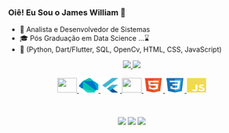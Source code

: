 ### Oiê! Eu Sou o James William 🤖 

- 🔭 Analista e Desenvolvedor de Sistemas
- 🎓 Pós Graduação em Data Science ...⌛
- 🚀  (Python, Dart/Flutter, SQL, OpenCv, HTML, CSS, JavaScript)

<div align="center">
  <a href="https://github.com/Jwilliam92">
  <img height="150em" src="https://github-readme-stats.vercel.app/api?username=Jwilliam92&show_icons=true&theme=tokyonight&include_all_commits=true&count_private=true"/>
  <img height="150em" src="https://github-readme-stats.vercel.app/api/top-langs/?username=Jwilliam92&layout=compact&langs_count=7&theme=tokyonight"/>
</div>

 <div align="center" style="display: inline_block"><br> 
  <img src="https://cdn.jsdelivr.net/gh/devicons/devicon@latest/icons/python/python-original.svg" height="30" width="40" />
<img src="https://raw.githubusercontent.com/devicons/devicon/master/icons/dart/dart-original.svg" height="30" width="40" />
<img src="https://raw.githubusercontent.com/devicons/devicon/master/icons/flutter/flutter-original.svg" height="30" width="40" />
<img src="https://cdn.jsdelivr.net/gh/devicons/devicon@latest/icons/opencv/opencv-original.svg" height="30" width="40" />
<img src="https://raw.githubusercontent.com/devicons/devicon/master/icons/html5/html5-original.svg" height="30" width="40" />
<img src="https://raw.githubusercontent.com/devicons/devicon/master/icons/css3/css3-original.svg" height="30" width="40" />
<img src="https://raw.githubusercontent.com/devicons/devicon/master/icons/javascript/javascript-plain.svg" height="30" width="40" />

   
</div>
  
  ##
  
  <div align="center" style="display: inline_block"><br>
  <a align="center" href="https://www.instagram.com/jameswilliam_s/" target="_blank"><img src="https://img.shields.io/badge/-Instagram-%23E4405F?style=for-the-badge&logo=instagram&logoColor=white" target="_blank"></a>
  <a align="center" href = "mailto:jameswilliam.edt@gmail.com"><img src="https://img.shields.io/badge/-Gmail-%23333?style=for-the-badge&logo=gmail&logoColor=white" target="_blank"></a>
  <a align="center" href="https://www.linkedin.com/in/james-william-443b6b77/" target="_blank"><img src="https://img.shields.io/badge/-LinkedIn-%230077B5?style=for-the-badge&logo=linkedin&logoColor=white" target="_blank"></a> 
  
